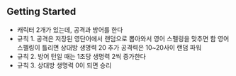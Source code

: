 ## Getting Started

- 캐릭터 2개가 있는데, 공격과 방어를 한다
- 규칙 1. 공격은 저장된 영단어에서 랜덤으로 뽑아와서 영어 스펠링을 맞추면 함
         영어 스펠링이 틀리면 상대방 생명력 20 추가
         공격력은 10~20사이 랜덤 파워
- 규칙 2. 방어 턴일 때는 1초당 생명력 2씩 증가한다
- 규칙 3. 상대방 생명력 0이 되면 승리


